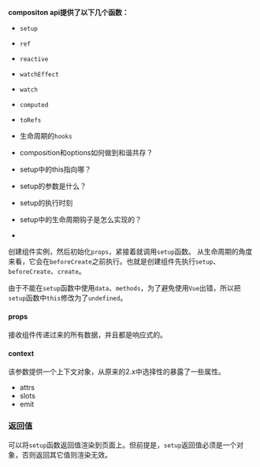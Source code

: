 **compositon api提供了以下几个函数：**

- `setup`
- `ref`
- `reactive`
- `watchEffect`
- `watch`
- `computed`
- `toRefs`
- 生命周期的`hooks`



- composition和options如何做到和谐共存？
- setup中的this指向哪？
- setup的参数是什么？
- setup的执行时刻
- setup中的生命周期钩子是怎么实现的？
- 

创建组件实例，然后初始化`props`，紧接着就调用`setup`函数。 从生命周期的角度来看，它会在`beforeCreate`之前执行。也就是创建组件先执行`setup`、`beforeCreate`、`create`。



由于不能在`setup`函数中使用`data`、`methods`，为了避免使用`Vue`出错，所以把`setup`函数中`this`修改为了`undefined`。



#### props

接收组件传递过来的所有数据，并且都是响应式的。

#### context

该参数提供一个上下文对象，从原来的2.x中选择性的暴露了一些属性。

- attrs
- slots
- emit

### 返回值

可以将`setup`函数返回值渲染到页面上。但前提是，`setup`返回值必须是一个对象，否则返回其它值则渲染无效。